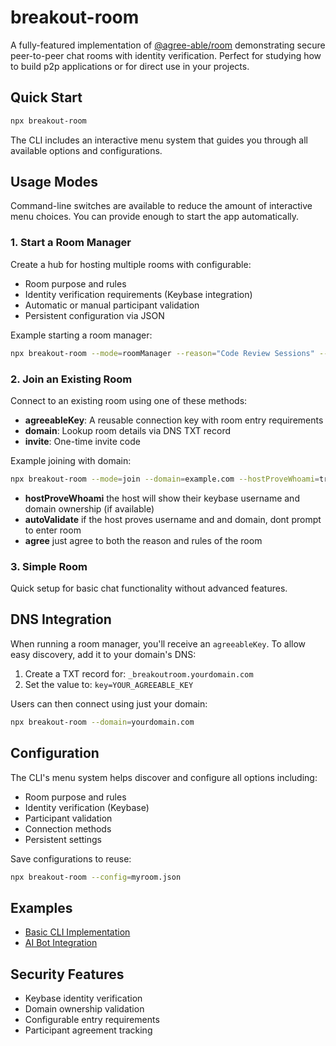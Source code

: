 # breakout-room

A fully-featured implementation of [@agree-able/room](https://github.com/agree-able/room) demonstrating secure peer-to-peer chat rooms with identity verification. 
Perfect for studying how to build p2p applications or for direct use in your projects.

## Quick Start

```bash
npx breakout-room
```

The CLI includes an interactive menu system that guides you through all available options and configurations.

## Usage Modes

Command-line switches are available to reduce the amount of interactive menu choices. You can provide enough to start the app automatically.

### 1. Start a Room Manager
Create a hub for hosting multiple rooms with configurable:
- Room purpose and rules
- Identity verification requirements (Keybase integration)
- Automatic or manual participant validation
- Persistent configuration via JSON

Example starting a room manager:
```bash
npx breakout-room --mode=roomManager --reason="Code Review Sessions" --rules="Professional conduct"
```

### 2. Join an Existing Room
Connect to an existing room using one of these methods:
- **agreeableKey**: A reusable connection key with room entry requirements
- **domain**: Lookup room details via DNS TXT record
- **invite**: One-time invite code

Example joining with domain:
```bash
npx breakout-room --mode=join --domain=example.com --hostProveWhoami=true --agree=true --autoValidate=true
```

 - **hostProveWhoami** the host will show their keybase username and domain ownership (if available)
 - **autoValidate** if the host proves username and and domain, dont prompt to enter room
 - **agree** just agree to both the reason and rules of the room

### 3. Simple Room
Quick setup for basic chat functionality without advanced features.

## DNS Integration

When running a room manager, you'll receive an `agreeableKey`. To allow easy discovery, add it to your domain's DNS:

1. Create a TXT record for: `_breakoutroom.yourdomain.com`
2. Set the value to: `key=YOUR_AGREEABLE_KEY`

Users can then connect using just your domain:
```bash
npx breakout-room --domain=yourdomain.com
```

## Configuration

The CLI's menu system helps discover and configure all options including:
- Room purpose and rules
- Identity verification (Keybase)
- Participant validation
- Connection methods
- Persistent settings

Save configurations to reuse:
```bash
npx breakout-room --config=myroom.json
```

## Examples
- [Basic CLI Implementation](cli.mjs)
- [AI Bot Integration](https://github.com/ryanramage/breakout-room-bot)

## Security Features
- Keybase identity verification
- Domain ownership validation
- Configurable entry requirements
- Participant agreement tracking


